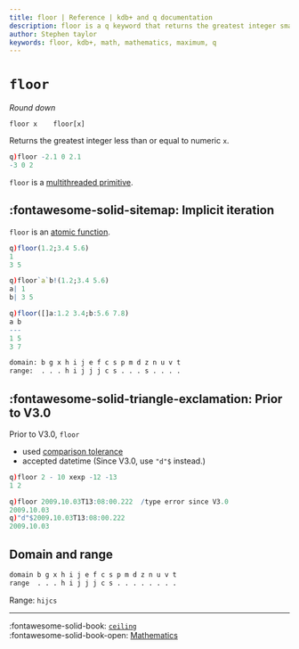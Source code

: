 ```yaml
---
title: floor | Reference | kdb+ and q documentation
description: floor is a q keyword that returns the greatest integer smaller than its argument.
author: Stephen taylor
keywords: floor, kdb+, math, mathematics, maximum, q
---
```

# `floor`

_Round down_



```syntax
floor x    floor[x]
```

Returns the greatest integer less than or equal to numeric `x`. 

```q
q)floor -2.1 0 2.1
-3 0 2
```

`floor` is a [multithreaded primitive](../kb/mt-primitives.md).


## :fontawesome-solid-sitemap: Implicit iteration

`floor` is an [atomic function](../basics/atomic.md).

```q
q)floor(1.2;3.4 5.6)
1
3 5

q)floor`a`b!(1.2;3.4 5.6)
a| 1
b| 3 5

q)floor([]a:1.2 3.4;b:5.6 7.8)
a b
---
1 5
3 7
```

```txt
domain: b g x h i j e f c s p m d z n u v t
range:  . . . h i j j j c s . . . s . . . .
```

## :fontawesome-solid-triangle-exclamation: Prior to V3.0

Prior to V3.0, `floor` 

-   used [comparison tolerance](../basics/precision.md#comparison-tolerance)
-   accepted datetime (Since V3.0, use `"d"$` instead.)

```q
q)floor 2 - 10 xexp -12 -13
1 2

q)floor 2009.10.03T13:08:00.222  /type error since V3.0
2009.10.03
q)"d"$2009.10.03T13:08:00.222
2009.10.03
```


## Domain and range

```txt
domain b g x h i j e f c s p m d z n u v t
range  . . . h i j j j c s . . . . . . . .
```

Range: `hijcs`


----
:fontawesome-solid-book: 
[`ceiling`](ceiling.md) 
<br>
:fontawesome-solid-book-open: 
[Mathematics](../basics/math.md)
